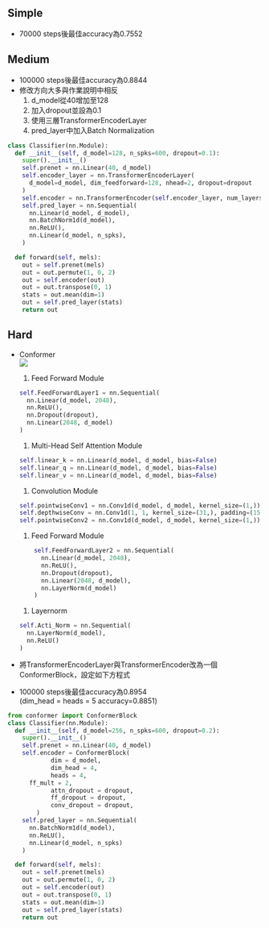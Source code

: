 ## Simple  
- 70000 steps後最佳accuracy為0.7552  
## Medium  
- 100000 steps後最佳accuracy為0.8844  
- 修改方向大多與作業說明中相反
  1. d_model從40增加至128  
  2. 加入dropout並設為0.1  
  3. 使用三層TransformerEncoderLayer  
  4. pred_layer中加入Batch Normalization  
```python
class Classifier(nn.Module):
  def __init__(self, d_model=128, n_spks=600, dropout=0.1):
    super().__init__()
    self.prenet = nn.Linear(40, d_model)
    self.encoder_layer = nn.TransformerEncoderLayer(
      d_model=d_model, dim_feedforward=128, nhead=2, dropout=dropout
    )
    self.encoder = nn.TransformerEncoder(self.encoder_layer, num_layers=3)
    self.pred_layer = nn.Sequential(
      nn.Linear(d_model, d_model),
      nn.BatchNorm1d(d_model),
      nn.ReLU(),
      nn.Linear(d_model, n_spks),
    )

  def forward(self, mels):
    out = self.prenet(mels)
    out = out.permute(1, 0, 2)
    out = self.encoder(out)
    out = out.transpose(0, 1)
    stats = out.mean(dim=1)
    out = self.pred_layer(stats)
    return out
```
## Hard  
- Conformer  
  ![](https://miro.medium.com/v2/resize:fit:828/format:webp/1*8vgwJxJDmu0cR7aL9pYWJQ.png)
  1. Feed Forward Module
  ```python
  self.FeedForwardLayer1 = nn.Sequential(
    nn.Linear(d_model, 2048),
    nn.ReLU(),
    nn.Dropout(dropout),
    nn.Linear(2048, d_model)
  )
  ```
  1. Multi-Head Self Attention Module
  ```python
  self.linear_k = nn.Linear(d_model, d_model, bias=False)
  self.linear_q = nn.Linear(d_model, d_model, bias=False)
  self.linear_v = nn.Linear(d_model, d_model, bias=False)
  ```
  1. Convolution Module
  ```python
  self.pointwiseConv1 = nn.Conv1d(d_model, d_model, kernel_size=(1,))
  self.depthwiseConv = nn.Conv1d(1, 1, kernel_size=(31,), padding=(15,))
  self.pointwiseConv2 = nn.Conv1d(d_model, d_model, kernel_size=(1,))
  ```
  1. Feed Forward Module
  ```python
      self.FeedForwardLayer2 = nn.Sequential(
        nn.Linear(d_model, 2048),
        nn.ReLU(),
        nn.Dropout(dropout),
        nn.Linear(2048, d_model),
        nn.LayerNorm(d_model)
      )
  ```
  1. Layernorm
  ```python
  self.Acti_Norm = nn.Sequential(
    nn.LayerNorm(d_model),
    nn.ReLU()
  )
  ```

- 將TransformerEncoderLayer與TransformerEncoder改為一個ConformerBlock，設定如下方程式
- 100000 steps後最佳accuracy為0.8954  
  (dim_head = heads = 5 accuracy=0.8851)
```python
from conformer import ConformerBlock
class Classifier(nn.Module):
  def __init__(self, d_model=256, n_spks=600, dropout=0.2):
    super().__init__()
    self.prenet = nn.Linear(40, d_model)
    self.encoder = ConformerBlock(
			dim = d_model,
			dim_head = 4,
			heads = 4,
      ff_mult = 2,
			attn_dropout = dropout,
			ff_dropout = dropout,
			conv_dropout = dropout,
		)
    self.pred_layer = nn.Sequential(
      nn.BatchNorm1d(d_model),
      nn.ReLU(),
      nn.Linear(d_model, n_spks)
    )

  def forward(self, mels):
    out = self.prenet(mels)
    out = out.permute(1, 0, 2)
    out = self.encoder(out)
    out = out.transpose(0, 1)
    stats = out.mean(dim=1)
    out = self.pred_layer(stats)
    return out
```


